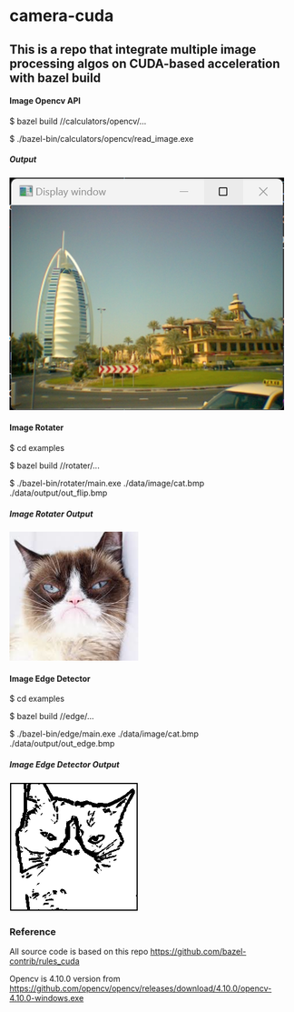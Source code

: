 # camera-cuda 

## This is a repo that integrate multiple image processing algos on CUDA-based acceleration with bazel build

#### Image Opencv API
$ bazel build //calculators/opencv/...

$ ./bazel-bin/calculators/opencv/read_image.exe

##### Output

![Image text](https://github.com/cuiyixin555/camera-cuda/blob/master/opencv_imread.png)

#### Image Rotater
$ cd examples

$ bazel build //rotater/...  

$ ./bazel-bin/rotater/main.exe ./data/image/cat.bmp ./data/output/out_flip.bmp

##### Image Rotater Output

![Image text](https://github.com/cuiyixin555/camera-cuda/blob/master/examples/data/output/out_flip.bmp)

#### Image Edge Detector

$ cd examples

$ bazel build //edge/...

$ ./bazel-bin/edge/main.exe ./data/image/cat.bmp ./data/output/out_edge.bmp

##### Image Edge Detector Output

![Image text](https://github.com/cuiyixin555/camera-cuda/blob/master/examples/data/output/out_edge.bmp)

### Reference
All source code is based on this repo https://github.com/bazel-contrib/rules_cuda 

Opencv is 4.10.0 version from https://github.com/opencv/opencv/releases/download/4.10.0/opencv-4.10.0-windows.exe